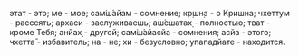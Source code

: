 этат - это; ме - мое; сам̇ш́айам - сомнение; кр̣шн̣а - о Кришна; чхеттум - рассеять; архаси - заслуживаешь; аш́ешатах̣ - полностью; тват - кроме Тебя; анйах̣ - другой; сам̇ш́айасйа - сомнения; асйа - этого; чхетта̄ - избавитель; на - не; хи - безусловно; упападйате - находится.